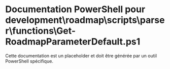 # Documentation PowerShell pour development\roadmap\scripts\parser\functions\Get-RoadmapParameterDefault.ps1

Cette documentation est un placeholder et doit être générée par un outil PowerShell spécifique.
